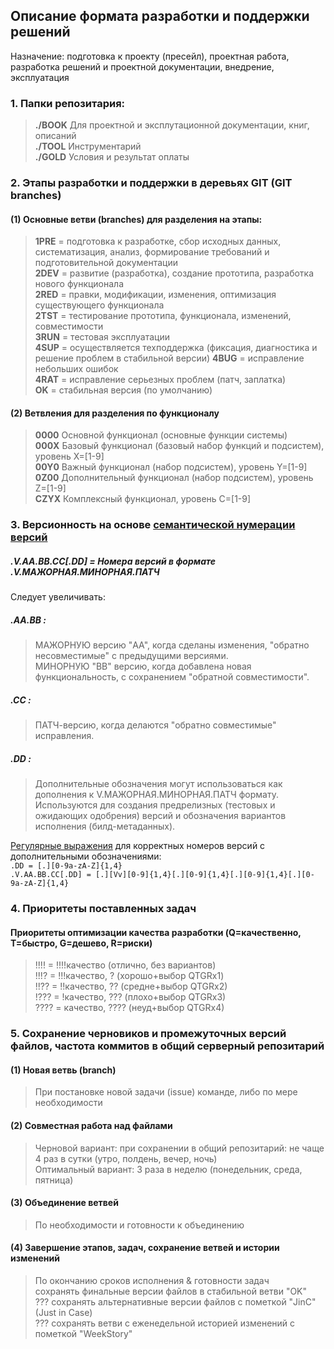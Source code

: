 ## Описание формата разработки и поддержки решений  
Назначение: подготовка к проекту (пресейл), проектная работа, разработка решений и проектной документации, внедрение, эксплуатация  
### 1. Папки репозитария:  
>**./BOOK** Для проектной и эксплутационной документации, книг, описаний  
>**./TOOL** Инструментарий  
>**./GOLD** Условия и результат оплаты  

### 2. Этапы разработки и поддержки в деревьях GIT (GIT branches)  
#### (1) Основные ветви (branches) для разделения на этапы:  
>**1PRE** = подготовка к разработке, сбор исходных данных, систематизация, анализ, формирование требований и подготовительной документации  
>**2DEV** = развитие (разработка), создание прототипа, разработка нового функционала  
>**2RED** = правки, модификации, изменения, оптимизация существующего функционала  
>**2TST** = тестирование прототипа, функционала, изменений, совместимости  
>**3RUN** = тестовая эксплуатации  
>**4SUP** = осуществляется техподдержка (фиксация, диагностика и решение проблем в стабильной версии)
>**4BUG** = исправление небольших ошибок  
>**4RAT** = исправление серьезных проблем (патч, заплатка)  
>**OK** = стабильная версия (по умолчанию)  

#### (2) Ветвления для разделения по функционалу  
>**0000** Основной функционал (основные функции системы)  
>**000X** Базовый функционал (базовый набор функций и подсистем), уровень X=[1-9]  
>**00Y0** Важный функционал (набор подсистем), уровень Y=[1-9]  
>**0Z00** Дополнительный функционал (набор подсистем), уровень Z=[1-9]  
>**CZYX** Комплексный функционал, уровень C=[1-9]  

### 3. Версионность на основе [семантической нумерации версий](https://semver.org/lang/ru/)  
##### .V.AA.BB.CC[.DD] = Номера версий в формате .V.МАЖОРНАЯ.МИНОРНАЯ.ПАТЧ  
Cледует увеличивать:  
##### .AA.BB :  
>МАЖОРНУЮ версию "AA", когда сделаны изменения, "обратно несовместимые" с предыдущими версиями.  
>МИНОРНУЮ "BB" версию, когда добавлена новая функциональность, с сохранением "обратной совместимости".  
##### .CC :  
>ПАТЧ-версию, когда делаются "обратно совместимые" исправления.
##### .DD :  
>Дополнительные обозначения могут использоваться как дополнения к V.МАЖОРНАЯ.МИНОРНАЯ.ПАТЧ формату. Используются для создания предрелизных (тестовых и ожидающих одобрения) версий и обозначения  вариантов исполнения (билд-метаданных).  

[Регулярные выражения](https://regex101.com/) для корректных номеров версий с дополнительными обозначениями:  
`.DD = [.][0-9a-zA-Z]{1,4}`  
`.V.AA.BB.CC[.DD] = [.][Vv][0-9]{1,4}[.][0-9]{1,4}[.][0-9]{1,4}[.][0-9a-zA-Z]{1,4}`  

### 4. Приоритеты поставленных задач  
#### Приоритеты оптимизации качества разработки (Q=качественно, T=быстро, G=дешево, R=риски)  
>!!!! = !!!!качество (отлично, без вариантов)  
>!!!? = !!!качество, ? (хорошо+выбор QTGRx1)  
>!!?? = !!качество, ?? (средне+выбор QTGRх2)  
>!??? = !качество, ??? (плохо+выбор QTGRх3)  
>???? = качество, ???? (неуд+выбор QTGRх4)  

### 5. Сохранение черновиков и промежуточных версий файлов, частота коммитов в общий серверный репозитарий  
#### (1) Новая ветвь (branch)  
>При постановке новой задачи (issue) команде, либо по мере необходимости  
#### (2) Совместная работа над файлами  
>Черновой вариант: при сохранении в общий репозитарий: не чаще 4 раз в сутки (утро, полдень, вечер, ночь)  
>Оптимальный вариант: 3 раза в неделю (понедельник, среда, пятница)  
#### (3) Объединение ветвей  
>По необходимости и готовности к объединению  
#### (4) Завершение этапов, задач, сохранение ветвей и истории изменений  
>По окончанию сроков исполнения & готовности задач  
> сохранять финальные версии файлов в стабильной ветви "OK"  
> ??? сохранять альтернативные версии файлов с пометкой "JinC" (Just in Case)  
> ??? сохранять ветви с еженедельной историей изменений с пометкой "WeekStory"   
